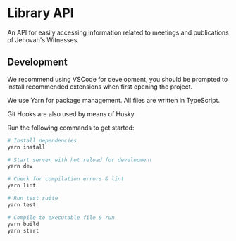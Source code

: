 # Library API

An API for easily accessing information related to meetings and publications of Jehovah's Witnesses.

## Development

We recommend using VSCode for development, you should be prompted to install recommended extensions when first opening the project.

We use Yarn for package management. All files are written in TypeScript.

Git Hooks are also used by means of Husky.

Run the following commands to get started:

```bash
# Install dependencies
yarn install

# Start server with hot reload for development
yarn dev

# Check for compilation errors & lint
yarn lint

# Run test suite
yarn test

# Compile to executable file & run
yarn build
yarn start
```
